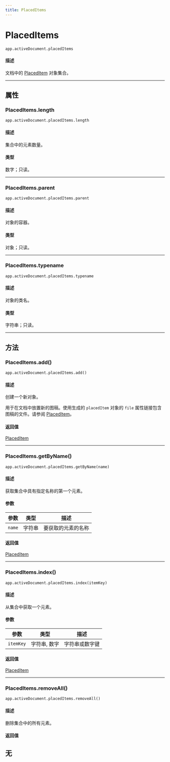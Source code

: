 ```yaml
---
title: PlacedItems
---
```

# PlacedItems

`app.activeDocument.placedItems`

#### 描述

文档中的 [PlacedItem](.././PlacedItem) 对象集合。

---

## 属性

### PlacedItems.length

`app.activeDocument.placedItems.length`

#### 描述

集合中的元素数量。

#### 类型

数字；只读。

---

### PlacedItems.parent

`app.activeDocument.placedItems.parent`

#### 描述

对象的容器。

#### 类型

对象；只读。

---

### PlacedItems.typename

`app.activeDocument.placedItems.typename`

#### 描述

对象的类名。

#### 类型

字符串；只读。

---

## 方法

### PlacedItems.add()

`app.activeDocument.placedItems.add()`

#### 描述

创建一个新对象。

用于在文档中放置新的图稿。使用生成的 `placedItem` 对象的 `file` 属性链接包含图稿的文件。请参阅 [PlacedItem](.././PlacedItem)。

#### 返回值

[PlacedItem](.././PlacedItem)

---

### PlacedItems.getByName()

`app.activeDocument.placedItems.getByName(name)`

#### 描述

获取集合中具有指定名称的第一个元素。

#### 参数

| 参数 | 类型 | 描述 |
| --- | --- | --- |
| `name` | 字符串 | 要获取的元素的名称 |

#### 返回值

[PlacedItem](.././PlacedItem)

---

### PlacedItems.index()

`app.activeDocument.placedItems.index(itemKey)`

#### 描述

从集合中获取一个元素。

#### 参数

| 参数 | 类型 | 描述 |
| --- | --- | --- |
| `itemKey` | 字符串, 数字 | 字符串或数字键 |

#### 返回值

[PlacedItem](.././PlacedItem)

---

### PlacedItems.removeAll()

`app.activeDocument.placedItems.removeAll()`

#### 描述

删除集合中的所有元素。

#### 返回值

无
---
